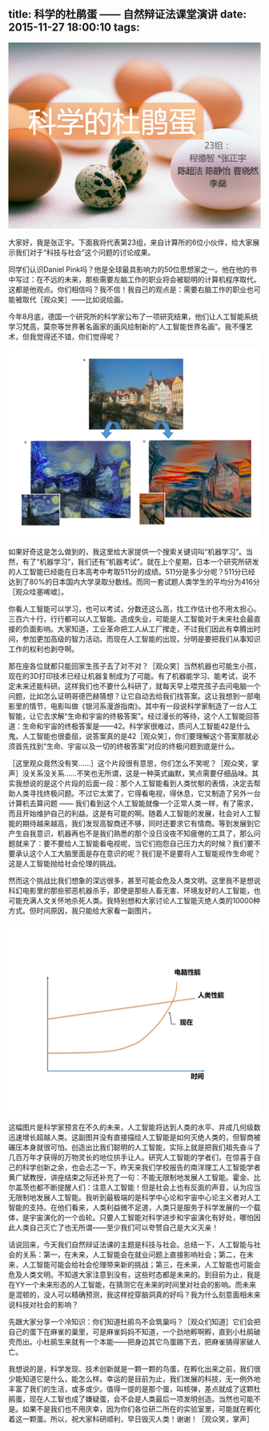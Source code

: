 title: 科学的杜鹃蛋 —— 自然辩证法课堂演讲
date: 2015-11-27 18:00:10
tags:
---

![](/img/the-eggs-of-science-cover.png)

<!-- more -->

大家好，我是张正宇。下面我将代表第23组，来自计算所的6位小伙伴，给大家展示我们对于“科技与社会”这个问题的讨论成果。

同学们认识Daniel Pink吗？他是全球最具影响力的50位思想家之一。他在他的书中写过：在不远的未来，那些需要左脑工作的职业将会被聪明的计算机程序取代。这都是他观点。你们相信吗？我不信！我自己的观点是：需要右脑工作的职业也可能被取代［观众笑］——比如说绘画。

今年8月底，德国一个研究所的科学家公布了一项研究结果，他们让人工智能系统学习梵高，莫奈等世界著名画家的画风绘制新的“人工智能世界名画”。我不懂艺术，但我觉得还不错，你们觉得呢？

![](/img/the-eggs-of-science-1.png)

如果好奇这是怎么做到的，我这里给大家提供一个搜索关键词叫“机器学习”。当然，有了“机器学习”，我们还有“机器考试”。就在上个星期，日本一个研究所研发的人工智能已经能在日本高考中考取511分的成绩。511分是多少分呢？511分已经达到了80%的日本国内大学录取分数线。而同一套试题人类学生的平均分为416分［观众哇塞唏嘘］。

你看人工智能可以学习，也可以考试，分数还这么高，找工作估计也不用太担心。三百六十行，行行都可以人工智能。造成失业，可能是人工智能对于未来社会最直接的负面影响。大家知道，工业革命把工人从工厂撵走，不过我们因此有幸腾出时间，参加更加高级的智力活动。而现在人工智能的出现，分明是要把我们从事知识工作的权利也剥夺啊。

那在座各位就都只能回家生孩子去了对不对？［观众笑］当然机器也可能生小孩，现在的3D打印技术已经让机器复制成为了可能。有了机器能学习、能考试，说不定未来还能科研。这样我们也不要什么科研了，就每天早上喂完孩子去问电脑一个问题，比如怎么证明哥德巴赫猜想？让它自动去给我们找答案。这让我想到一部电影里的情节，电影叫做《银河系漫游指南》。其中有一段说科学家制造了一台人工智能，让它去求解“生命和宇宙的终极答案”。经过漫长的等待，这个人工智能回答道：生命和宇宙的终极答案是——42。科学家很难过，质问人工智能42是什么鬼。人工智能也很委屈，说答案真的是42［观众笑］，你们要理解这个答案那就必须首先找到“生命、宇宙以及一切的终极答案”对应的终极问题到底是什么。

［这里观众竟然没有笑……］这个片段很有意思，你们怎么不笑呢？［观众笑，掌声］没关系没关系……不笑也无所谓，这是一种英式幽默，笑点需要仔细品味。其实我想说的是这个片段的后面一段：那个人工智能看到人类忧郁的表情，决定去帮助人类寻找终极问题。不过它太累了，它得看电视，得休息，它又制造了另外一台计算机去算问题 —— 我们看到这个人工智能就像一个正常人类一样，有了需求，而且开始维护自己的利益。这是有可能的啊。随着人工智能的发展，社会对人工智能的期待越来越高，我们发现高智商还不够，同时还要求它有情商。等到发展到它产生自我意识，机器再也不是我们熟悉的那个没日没夜不知疲倦的工具了，那么问题就来了：要不要给人工智能看电视呢，当它们抱怨自己压力大的时候？我们要不要承认这个人工大脑里面是存在意识的呢？我们是不是要将人工智能视作生命呢？这是人工智能抛给社会伦理的挑战。

然而这个挑战比我们想象的深远很多，甚至可能会危及人类文明。这里我不是想说科幻电影里的那些邪恶机器杀手，即使是那些人畜无害、环境友好的人工智能，也可能充满人文关怀地杀死人类。我特别想和大家讨论人工智能灭绝人类的10000种方式。但时间原因，我只能给大家看一副图片。

![](/img/the-eggs-of-science-2.png)

这幅图片是科学家预言在不久的未来，人工智能将达到人类的水平、并成几何级数迅速增长超越人类。这副图并没有直接描绘人工智能是如何灭绝人类的，但智商被碾压本身就很可怕。创造出比我们聪明的人工智能，实际上就是把我们祖先奋斗了几百万年才获得的万物灵长的地位拱手让人。研究人工智能的学者们，在惊喜于自己的科学创新之余，也会忐忑一下。昨天来我们学校报告的南洋理工人工智能学者黄广斌教授，讲座结束之际还补充了一句：不能无限制地发展人工智能。霍金、比尔盖茨也都不断提醒人们：注意人工智能！但是社会上也有反面的声音，认为应当无限制地发展人工智能。我听到最极端的是科学中心论和宇宙中心论主义者对人工智能的支持。在他们看来，人类利益微不足道，人类只是服务于科学发展的一个载体，是宇宙演化的一个齿轮。只要人工智能对科学进步和宇宙演化有好处，哪怕因此人类自己灭亡了也无所谓——至少我们可以夸赞自己是大义灭亲！

话说回来，今天我们自然辩证法课的主题是科技与社会。总结一下，人工智能与社会的关系：第一，在未来，人工智能会在就业问题上直接影响社会；第二，在未来，人工智能可能会给社会伦理带来新的挑战；第三，在未来，人工智能也可能会危及人类文明。不知道大家注意到没有，这些时态都是未来的。到目前为止，我是在YY一个未来形态的人工智能，在猜测它在未来的时间里对社会的影响。而未来是混顿的，没人可以精确预测，我这样挖穿脑洞真的好吗？我为什么刻意面相未来说科技对社会的影响？

先跟大家分享一个冷知识：你们知道杜鹃鸟不会筑巢吗？［观众们知道］它们会把自己的蛋下在麻雀的巢里，可是麻雀妈妈不知道，一个劲地孵啊孵，直到小杜鹃破壳而出。小杜鹃生来就有一个本能——把身边其它鸟蛋踢下去，把麻雀搞得家破人亡。

我想说的是，科学发现、技术创新就是一颗一颗的鸟蛋，在孵化出来之前，我们很少能知道它是什么，能怎么样。幸运的是目前为止，我们发展的科技，无一例外地丰富了我们的生活，或多或少。值得一提的是那个蛋，叫核弹，差点就成了这颗杜鹃蛋，现在人工智也成了嫌疑蛋，会不会是人类最后一项发明创造。当然也可能不是。如果不是我们也不用庆幸，因为你们各位研二所在的实验室里，可能就在孵化着这一颗蛋。所以，祝大家科研顺利，早日毁灭人类！谢谢！［观众笑，掌声］